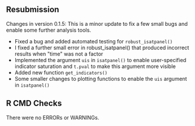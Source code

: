 ## Resubmission

Changes in version 0.1.5: This is a minor update to fix a few small bugs and enable some further analysis tools. 

- Fixed a bug and added automated testing for `robust_isatpanel()`
- I fixed a further small error in robust_isatpanel() that produced incorrect results when "time" was not a factor
- Implemented the argument `uis` in `isatpanel()` to enable user-specified indicator saturation and `t.pval` to make this argument more visible
- Added new function `get_indicators()`
- Some smaller changes to plotting functions to enable the `uis` argument in `isatpanel()`

## R CMD Checks

There were no ERRORs or WARNINGs.
